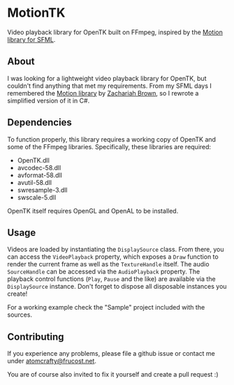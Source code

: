 # MotionTK
Video playback library for OpenTK built on FFmpeg, inspired by the [Motion library for SFML](https://github.com/zsbzsb/Motion).

## About
I was looking for a lightweight video playback library for OpenTK, but couldn't find anything that met my requirements.
From my SFML days I remembered the [Motion library](https://github.com/zsbzsb/Motion) by [Zachariah Brown](https://zbrown.net/), so I rewrote a simplified version of it in C#.

## Dependencies
To function properly, this library requires a working copy of OpenTK and some of the FFmpeg libraries.
Specifically, these libraries are required:

- OpenTK.dll
- avcodec-58.dll
- avformat-58.dll
- avutil-58.dll
- swresample-3.dll
- swscale-5.dll

OpenTK itself requires OpenGL and OpenAL to be installed.

## Usage
Videos are loaded by instantiating the `DisplaySource` class.
From there, you can access the `VideoPlayback` property, which exposes a `Draw` function to render the current frame as well as the `TextureHandle` itself.
The audio `SourceHandle` can be accessed via the `AudioPlayback` property.
The playback control functions (`Play`, `Pause` and the like) are available via the `DisplaySource` instance.
Don't forget to dispose all disposable instances you create!

For a working example check the "Sample" project included with the sources.

## Contributing
If you experience any problems, please file a github issue or contact me under atomcrafty@frucost.net.

You are of course also invited to fix it yourself and create a pull request :)
